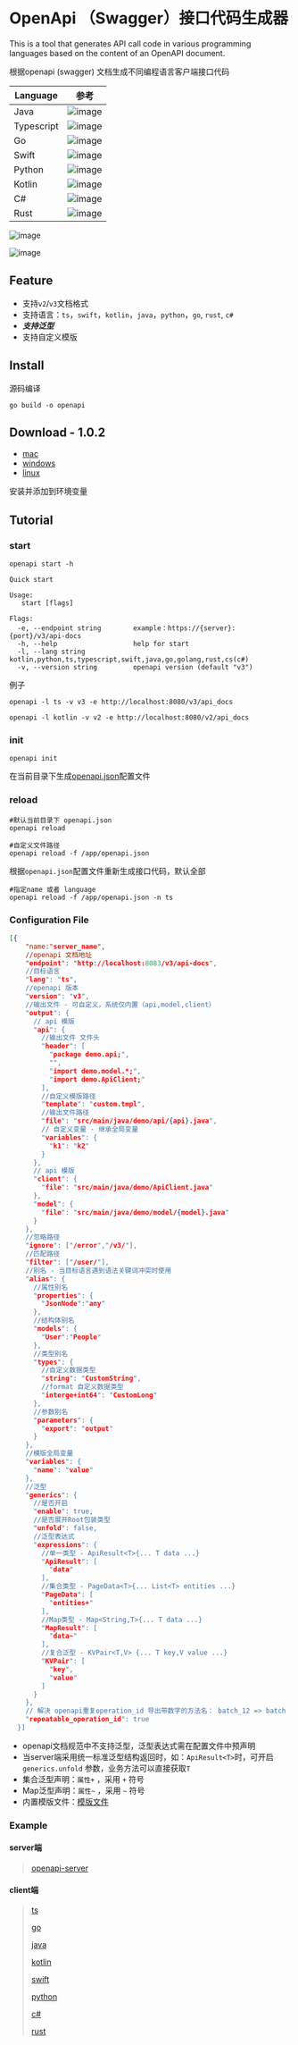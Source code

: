 # OpenApi （Swagger）接口代码生成器 

This is a tool that generates API call code in various programming languages based on the content of an OpenAPI document.

根据openapi (swagger) 文档生成不同编程语言客户端接口代码

| Language   | 参考                                                                                        |
|------------|-------------------------------------------------------------------------------------------|
| Java       | ![image](https://github.com/otk-final/openapi-codegen/blob/master/_images/api_java.jpg)   |
| Typescript | ![image](https://github.com/otk-final/openapi-codegen/blob/master/_images/api_ts.jpg)     |
| Go         | ![image](https://github.com/otk-final/openapi-codegen/blob/master/_images/api_go.jpg)     |
| Swift      | ![image](https://github.com/otk-final/openapi-codegen/blob/master/_images/api_swift.jpg)  |
| Python     | ![image](https://github.com/otk-final/openapi-codegen/blob/master/_images/api_python.jpg) |
| Kotlin     | ![image](https://github.com/otk-final/openapi-codegen/blob/master/_images/api_kotlin.jpg) |
| C#         | ![image](https://github.com/otk-final/openapi-codegen/blob/master/_images/api_cs.jpg)     |
| Rust       | ![image](https://github.com/otk-final/openapi-codegen/blob/master/_images/api_rs.jpg)     |

![image](https://github.com/otk-final/openapi-codegen/blob/master/_images/home_api.png)

![image](https://github.com/otk-final/openapi-codegen/blob/master/_images/home_struct.png)

## Feature

- 支持`v2`/`v3`文档格式
- 支持语言：`ts`，`swift`，`kotlin`，`java`，`python`，`go`, `rust`, `c#`
- ***支持泛型***
- 支持自定义模版

## Install 

源码编译

```
go build -o openapi
```

## Download - 1.0.2

- [mac](https://github.com/otk-final/openapi-codegen/releases/download/v1.0.2/openapi_darwin.zip)
- [windows](https://github.com/otk-final/openapi-codegen/releases/download/v1.0.2/openapi_windows.zip)
- [linux](https://github.com/otk-final/openapi-codegen/releases/download/v1.0.2/openapi_linux.zip)

安装并添加到环境变量

## Tutorial

### start

```shell
openapi start -h

Quick start

Usage:
   start [flags]

Flags:
  -e, --endpoint string        example：https://{server}:{port}/v3/api-docs
  -h, --help                   help for start
  -l, --lang string            kotlin,python,ts,typescript,swift,java,go,golang,rust,cs(c#)
  -v, --version string         openapi version (default "v3")

```

例子

```shell
openapi -l ts -v v3 -e http://localhost:8080/v3/api_docs
```

```
openapi -l kotlin -v v2 -e http://localhost:8080/v2/api_docs
```



### init

```shell
openapi init
```

在当前目录下生成[openapi.json](https://github.com/otk-final/openapi-codegen/openapi.json)配置文件


### reload

```shell
#默认当前目录下 openapi.json
openapi reload

#自定义文件路径
openapi reload -f /app/openapi.json
```

根据`openapi.json`配置文件重新生成接口代码，默认全部

```shell
#指定name 或者 language
openapi reload -f /app/openapi.json -n ts
```



### Configuration File

```json
[{
    "name:"server_name",
    //openapi 文档地址
    "endpoint": "http://localhost:8083/v3/api-docs",
    //目标语言
    "lang": "ts",
    //openapi 版本
    "version": "v3",
    //输出文件 - 可自定义，系统仅内置（api,model,client）
    "output": {
      // api 模版
      "api": {
        //输出文件 文件头
        "header": [
          "package demo.api;",
          "",
          "import demo.model.*;",
          "import demo.ApiClient;"
        ],
        //自定义模版路径
        "template": "custom.tmpl",
        //输出文件路径
        "file": "src/main/java/demo/api/{api}.java",
        // 自定义变量 - 继承全局变量
        "variables": {
          "k1": "k2"
        }
      },
      // api 模版
      "client": {
        "file": "src/main/java/demo/ApiClient.java"
      },
      "model": {
        "file": "src/main/java/demo/model/{model}.java"
      }
    },
    //忽略路径
    "ignore": ["/error","/v3/"],
    //匹配路径
    "filter": ["/user/"],
    //别名 - 当目标语言遇到语法关键词冲突时使用
    "alias": {
      //属性别名
      "properties": {
        "JsonNode":"any"
      },
      //结构体别名
      "models": {
        "User":"People"
      },
      //类型别名
      "types": {
        //自定义数据类型
        "string": "CustomString",
        //format 自定义数据类型
       	"interge+int64": "CustomLong" 
      },
      //参数别名
      "parameters": {
        "export": "output"
      }
    },
    //模版全局变量
    "variables": {
      "name": "value"
    },
    //泛型
    "generics": {
      //是否开启
      "enable": true,
      //是否展开Root包装类型
      "unfold": false,
      //泛型表达式
      "expressions": {
        //单一类型 - ApiResult<T>{... T data ...}
        "ApiResult": [
          "data"
        ],
        //集合类型 - PageData<T>{... List<T> entities ...}
        "PageData": [
          "entities+"
        ],
        //Map类型 - Map<String,T>{... T data ...}
        "MapResult": [
          "data~"
        ],
        //复合泛型 - KVPair<T,V> {... T key,V value ...}
        "KVPair": [
          "key",
          "value"
        ]
      }
    },
    // 解决 openapi重复operation_id 导出带数字的方法名： batch_12 => batch
    "repeatable_operation_id": true
  }]
```

- openapi文档规范中不支持泛型，泛型表达式需在配置文件中预声明
- 当server端采用统一标准泛型结构返回时，如：`ApiResult<T>`时，可开启`generics.unfold`  参数，业务方法可以直接获取`T`
- 集合泛型声明：`属性+` ，采用 `+` 符号
- Map泛型声明：`属性~` ，采用 `~`  符号
- 内置模版文件：[模版文件](https://github.com/otk-final/openapi-codegen/tree/master/tmpl)

### Example

#### server端

> [openapi-server](https://github.com/otk-final/openapi-server)


#### client端

> [ts](https://github.com/otk-final/openapi-codegen/tree/master/_example/ts)
>
> [go](https://github.com/otk-final/openapi-codegen/tree/master/_example/golang)
>
> [java](https://github.com/otk-final/openapi-codegen/tree/master/_example/java)
>
> [kotlin](https://github.com/otk-final/openapi-codegen/tree/master/_example/kotlin)
>
> [swift](https://github.com/otk-final/openapi-codegen/tree/master/_example/swift)
>
> [python](https://github.com/otk-final/openapi-codegen/tree/master/_example/python)
> 
> [c#](https://github.com/otk-final/openapi-codegen/tree/master/_example/cs)
> 
> [rust](https://github.com/otk-final/openapi-codegen/tree/master/_example/rust)